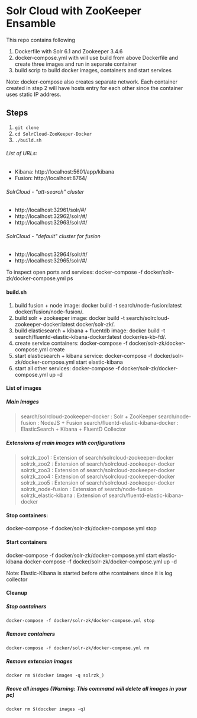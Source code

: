 # Solr Cloud with ZooKeeper Ensamble
This repo contains following

1. Dockerfile with Solr 6.1 and Zookeeper 3.4.6
2. docker-compose.yml with will use build from above Dockerfile and create three images and run in separate container
3. build scrip to build docker images, containers and start services

Note: docker-compose also creates separate network. Each container created in step 2 will have hosts entry for each other since the container uses static IP address.

## Steps

1. `git clone`
2. `cd SolrCloud-ZooKeeper-Docker`
3. `./build.sh`


###### List of URLs:
- Kibana: http://localhost:5601/app/kibana
- Fusion: http://localhost:8764/

###### SolrCloud - "att-search" cluster
- http://localhost:32961/solr/#/
- http://localhost:32962/solr/#/
- http://localhost:32963/solr/#/

###### SolrCloud - "default" cluster for fusion
- http://localhost:32964/solr/#/
- http://localhost:32965/solr/#/


To inspect open ports and services:
docker-compose -f docker/solr-zk/docker-compose.yml ps

#### build.sh
1. build fusion + node image: docker build -t search/node-fusion:latest docker/fusion/node-fusion/.
2. build solr + zookeeper image: docker build -t search/solrcloud-zookeeper-docker:latest docker/solr-zk/.
3. build elasticsearch + kibana + fluentdb image: docker build -t search/fluentd-elastic-kibana-docker:latest docker/es-kb-fd/.
4. create service containers: docker-compose -f docker/solr-zk/docker-compose.yml create
5. start elasticsearch + kibana service: docker-compose -f docker/solr-zk/docker-compose.yml start elastic-kibana
6. start all other services: docker-compose -f docker/solr-zk/docker-compose.yml up -d

#### List of images

##### Main Images
> search/solrcloud-zookeeper-docker     : Solr + ZooKeeper
> search/node-fusion                    : NodeJS + Fusion
> search/fluentd-elastic-kibana-docker  : ElasticSearch + Kibana + FluentD Collector

##### Extensions of main images with configurations
> solrzk_zoo1             : Extension of search/solrcloud-zookeeper-docker                
> solrzk_zoo2             : Extension of search/solrcloud-zookeeper-docker                
> solrzk_zoo3             : Extension of search/solrcloud-zookeeper-docker                
> solrzk_zoo4             : Extension of search/solrcloud-zookeeper-docker                
> solrzk_zoo5             : Extension of search/solrcloud-zookeeper-docker                
> solrzk_node-fusion      : Extension of search/node-fusion                
> solrzk_elastic-kibana   : Extension of search/fluentd-elastic-kibana-docker


#### Stop containers:
docker-compose -f docker/solr-zk/docker-compose.yml stop

#### Start containers
docker-compose -f docker/solr-zk/docker-compose.yml start elastic-kibana
docker-compose -f docker/solr-zk/docker-compose.yml up -d

Note: Elastic-Kibana is started before othe rcontainers since it is log collector

#### Cleanup

##### Stop containers
`docker-compose -f docker/solr-zk/docker-compose.yml stop`

##### Remove containers
`docker-compose -f docker/solr-zk/docker-compose.yml rm`

##### Remove extension images
`docker rm $(docker images -q solrzk_)`

##### Reove all images (Warning: This command will delete all images in your pc)
`docker rm $(doccker images -q)`
